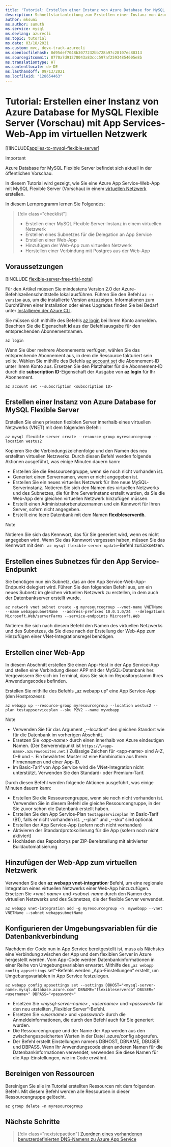 ```yaml
---
title: 'Tutorial: Erstellen einer Instanz von Azure Database for MySQL Flexible Server (Vorschau) und Azure App Service-Web-App im gleichen virtuellen Netzwerk'
description: Schnellstartanleitung zum Erstellen einer Instanz von Azure Database for MySQL Flexible Server (Vorschau) mit Web-App in einem virtuellen Netzwerk
author: mksuni
ms.author: sumuth
ms.service: mysql
ms.devlang: azurecli
ms.topic: tutorial
ms.date: 03/18/2021
ms.custom: mvc, devx-track-azurecli
ms.openlocfilehash: 0d95def7048b3077232bb728a97c28107ec80313
ms.sourcegitcommit: 0770a7d91278043a83ccc597af25934854605e8b
ms.translationtype: HT
ms.contentlocale: de-DE
ms.lasthandoff: 09/13/2021
ms.locfileid: "128654463"
---
```

# <a name="tutorial-create-an-azure-database-for-mysql---flexible-server-preview-with-app-services-web-app-in-virtual-network"></a>Tutorial: Erstellen einer Instanz von Azure Database for MySQL Flexible Server (Vorschau) mit App Services-Web-App im virtuellen Netzwerk

[[!INCLUDE[applies-to-mysql-flexible-server](../includes/applies-to-mysql-flexible-server.md)]


> [!IMPORTANT]
> Azure Database for MySQL Flexible Server befindet sich aktuell in der öffentlichen Vorschau.


In diesem Tutorial wird gezeigt, wie Sie eine Azure App Service-Web-App mit MySQL Flexible Server (Vorschau) in einem [virtuellen Netzwerk](../../virtual-network/virtual-networks-overview.md) erstellen.

In diesem Lernprogramm lernen Sie Folgendes:
>[!div class="checklist"]
> * Erstellen einer MySQL Flexible Server-Instanz in einem virtuellen Netzwerk
> * Erstellen eines Subnetzes für die Delegation an App Service
> * Erstellen einer Web-App
> * Hinzufügen der Web-App zum virtuellen Netzwerk
> * Herstellen einer Verbindung mit Postgres aus der Web-App 

## <a name="prerequisites"></a>Voraussetzungen

[!INCLUDE [flexible-server-free-trial-note](../includes/flexible-server-free-trial-note.md)]

Für den Artikel müssen Sie mindestens Version 2.0 der Azure-Befehlszeilenschnittstelle lokal ausführen. Führen Sie den Befehl `az --version` aus, um die installierte Version anzuzeigen. Informationen zum Durchführen einer Installation oder eines Upgrades finden Sie bei Bedarf unter [Installieren der Azure CLI](/cli/azure/install-azure-cli).

Sie müssen sich mithilfe des Befehls [az login](/cli/azure/reference-index#az_login) bei Ihrem Konto anmelden. Beachten Sie die Eigenschaft **id** aus der Befehlsausgabe für den entsprechenden Abonnementnamen.

```azurecli
az login
```

Wenn Sie über mehrere Abonnements verfügen, wählen Sie das entsprechende Abonnement aus, in dem die Ressource fakturiert sein sollte. Wählen Sie mithilfe des Befehls [az account set](/cli/azure/account) die Abonnement-ID unter Ihrem Konto aus. Ersetzen Sie den Platzhalter für die Abonnement-ID durch die **subscription ID**-Eigenschaft der Ausgabe von **az login** für Ihr Abonnement.

```azurecli
az account set --subscription <subscription ID>
```

## <a name="create-an-azure-database-for-mysql-flexible-server"></a>Erstellen einer Instanz von Azure Database for MySQL Flexible Server

Erstellen Sie einen privaten flexiblen Server innerhalb eines virtuellen Netzwerks (VNET) mit dem folgenden Befehl:
```azurecli
az mysql flexible-server create --resource-group myresourcegroup --location westus2
```
Kopieren Sie die Verbindungszeichenfolge und den Namen des neu erstellten virtuellen Netzwerks. Durch diesen Befehl werden folgende Aktionen ausgeführt, was einige Minuten dauern kann:

- Erstellen Sie die Ressourcengruppe, wenn sie noch nicht vorhanden ist.
- Generiert einen Servernamen, wenn er nicht angegeben ist.
- Erstellen Sie ein neues virtuelles Netzwerk für Ihre neue MySQL-Serverinstanz. Notieren Sie sich den Namen des virtuellen Netzwerks und des Subnetzes, die für Ihre Serverinstanz erstellt wurden, da Sie die Web-App dem gleichen virtuellen Netzwerk hinzufügen müssen.
- Erstellt einen Administratorbenutzernamen und ein Kennwort für Ihren Server, sofern nicht angegeben.
- Erstellt eine leere Datenbank mit dem Namen **flexibleserverdb**.

> [!NOTE]
> Notieren Sie sich das Kennwort, das für Sie generiert wird, wenn es nicht angegeben wird. Wenn Sie das Kennwort vergessen haben, müssen Sie das Kennwort mit dem ``` az mysql flexible-server update```-Befehl zurücksetzen.

## <a name="create-subnet-for-app-service-endpoint"></a>Erstellen eines Subnetzes für den App Service-Endpunkt
Sie benötigen nun ein Subnetz, das an den App Service-Web-App-Endpunkt delegiert wird. Führen Sie den folgenden Befehl aus, um ein neues Subnetz im gleichen virtuellen Netzwerk zu erstellen, in dem auch der Datenbankserver erstellt wurde. 

```azurecli
az network vnet subnet create -g myresourcegroup --vnet-name VNETName --name webappsubnetName  --address-prefixes 10.0.1.0/24  --delegations Microsoft.Web/serverFarms --service-endpoints Microsoft.Web
```
Notieren Sie sich nach diesem Befehl den Namen des virtuellen Netzwerks und des Subnetzes, da Sie diese nach der Erstellung der Web-App zum Hinzufügen einer VNet-Integrationsregel benötigen. 

## <a name="create-a-web-app"></a>Erstellen einer Web-App

In diesem Abschnitt erstellen Sie einen App-Host in der App Service-App und stellen eine Verbindung dieser APP mit der MySQL-Datenbank her. Vergewissern Sie sich im Terminal, dass Sie sich im Repositorystamm Ihres Anwendungscodes befinden.

Erstellen Sie mithilfe des Befehls „az webapp up“ eine App Service-App (den Hostprozess):

```azurecli
az webapp up --resource-group myresourcegroup --location westus2 --plan testappserviceplan --sku P2V2 --name mywebapp
```

> [!NOTE]
> - Verwenden Sie für das Argument „--location“ den gleichen Standort wie für die Datenbank im vorherigen Abschnitt.
> - Ersetzen Sie _\<app-name\>_ durch einen innerhalb von Azure eindeutigen Namen. (Der Serverendpunkt ist `https://\<app-name>.azurewebsites.net`.) Zulässige Zeichen für \<app-name\> sind A-Z, 0-9 und -. Ein bewährtes Muster ist eine Kombination aus Ihrem Firmennamen und einer App-ID.
> - Im Basic-Tarif von App Service wird die VNet-Integration nicht unterstützt. Verwenden Sie den Standard- oder Premium-Tarif. 

Durch diesen Befehl werden folgende Aktionen ausgeführt, was einige Minuten dauern kann:

- Erstellen Sie die Ressourcengruppe, wenn sie noch nicht vorhanden ist. Verwenden Sie in diesem Befehl die gleiche Ressourcengruppe, in der Sie zuvor schon die Datenbank erstellt haben.
- Erstellen Sie den App Service-Plan ```testappserviceplan``` im Basic-Tarif (B1), falls er nicht vorhanden ist. „--plan“ und „--sku“ sind optional.
- Erstellen der App Service-App (sofern noch nicht vorhanden)
- Aktivieren der Standardprotokollierung für die App (sofern noch nicht aktiviert)
- Hochladen des Repositorys per ZIP-Bereitstellung mit aktivierter Buildautomatisierung

## <a name="add-the-web-app-to-the-virtual-network"></a>Hinzufügen der Web-App zum virtuellen Netzwerk

Verwenden Sie den **az webapp vnet-integration**-Befehl, um eine regionale Integration eines virtuellen Netzwerks einer Web-App hinzuzufügen. Ersetzen Sie _&lt;vnet-name>_ und _&lt;subnet-name_ durch den Namen des virtuellen Netzwerks und des Subnetzes, die der flexible Server verwendet.

```azurecli
az webapp vnet-integration add -g myresourcegroup -n  mywebapp --vnet VNETName --subnet webappsubnetName
```

## <a name="configure-environment-variables-to-connect-the-database"></a>Konfigurieren der Umgebungsvariablen für die Datenbankverbindung

Nachdem der Code nun in App Service bereitgestellt ist, muss als Nächstes eine Verbindung zwischen der App und dem flexiblen Server in Azure hergestellt werden. Vom App-Code werden Datenbankinformationen in einer Reihe von Umgebungsvariablen erwartet. Mithilfe des „```az webapp config appsettings``` set“-Befehls werden „App-Einstellungen“ erstellt, um Umgebungsvariablen in App Service festzulegen.

```azurecli
az webapp config appsettings set --settings DBHOST="<mysql-server-name>.mysql.database.azure.com" DBNAME="flexibleserverdb" DBUSER="<username>" DBPASS="<password>"
```

- Ersetzen Sie _&lt;mysql-server-name>_ , _&lt;username>_ und _&lt;password>_ für den neu erstellten „Flexibler Server“-Befehl.
- Ersetzen Sie _&lt;username>_ und _&lt;password>_ durch die Anmeldeinformationen, die durch den Befehl auch für Sie generiert wurden.
- Die Ressourcengruppe und der Name der App werden aus den zwischengespeicherten Werten in der Datei .azure/config abgerufen.
- Der Befehl erstellt Einstellungen namens DBHOST, DBNAME, DBUSER und DBPASS. Wenn Ihr Anwendungscode einen anderen Namen für die Datenbankinformationen verwendet, verwenden Sie diese Namen für die App-Einstellungen, wie im Code erwähnt.

## <a name="clean-up-resources"></a>Bereinigen von Ressourcen

Bereinigen Sie alle im Tutorial erstellten Ressourcen mit dem folgenden Befehl. Mit diesem Befehl werden alle Ressourcen in dieser Ressourcengruppe gelöscht.

```azurecli
az group delete -n myresourcegroup
```

## <a name="next-steps"></a>Nächste Schritte

> [!div class="nextstepaction"]
> [Zuordnen eines vorhandenen benutzerdefinierten DNS-Namens zu Azure App Service](../../app-service/app-service-web-tutorial-custom-domain.md)
